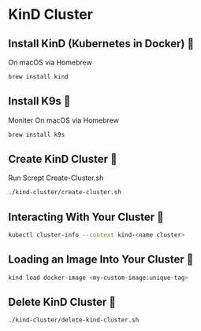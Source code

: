 # KinD Cluster 

## Install KinD (Kubernetes in Docker) 🪼
On macOS via Homebrew
```bash
brew install kind
```

## Install K9s 🐶
Moniter
On macOS via Homebrew
```bash
brew install k9s
```

## Create KinD Cluster 🐳 

Run Scrept Create-Cluster.sh
```bash
./kind-cluster/create-cluster.sh
```

## Interacting With Your Cluster 👀
```bash
kubectl cluster-info --context kind-<name cluster>
```

## Loading an Image Into Your Cluster 🚥
```bash
kind load docker-image <my-custom-image:unique-tag>
```
## Delete KinD Cluster 🔪
```bash
./kind-cluster/delete-kind-cluster.sh
```


